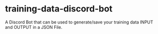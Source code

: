 # training-data-discord-bot
A Discord Bot that can be used to generate/save your training data INPUT and OUTPUT in a JSON File.
